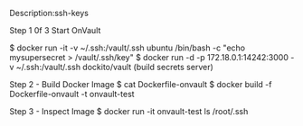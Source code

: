 Description:ssh-keys

Step 1 0f 3 Start OnVault

$ docker run -it -v ~/.ssh:/vault/.ssh ubuntu /bin/bash -c "echo mysupersecret > /vault/.ssh/key"
$ docker run -d -p 172.18.0.1:14242:3000 -v ~/.ssh:/vault/.ssh dockito/vault (build secrets server)

Step 2 - Build Docker Image
$ cat Dockerfile-onvault
$ docker build -f Dockerfile-onvault -t onvault-test

Step 3 - Inspect Image
$ docker run -it onvault-test ls /root/.ssh

